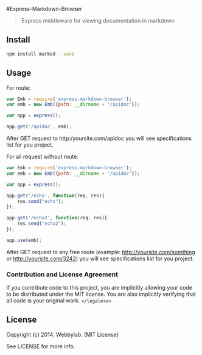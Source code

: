 #Express-Markdown-Browser

>Express middleware for viewing documentation in markdown

## Install

``` bash
npm install marked --save
```

## Usage

For route:

```js
var Emb = require('express-markdown-browser');
var emb = new Emb({path: __dirname + "/apidoc"});

var app = express();

app.get('/apidoc', emb);
```
After GET request to http:/yoursite.com/apidoc you will see specifications list for you project.


For all request without route:

```js
var Emb = require('express-markdown-browser');
var emb = new Emb({path: __dirname + "/apidoc"});

var app = express();

app.get('/echo', function(req, res){
    res.send("echo");
});

app.get('/echo2', function(req, res){
    res.send("echo2");
});

app.use(emb);
```
After GET request to any free route (example: http://yoursite.com/somthing or http://yoursite.com/3242) you will see specifications list for you project.

### Contribution and License Agreement

If you contribute code to this project, you are implicitly allowing your code
to be distributed under the MIT license. You are also implicitly verifying that
all code is your original work. `</legalese>`

## License

Copyright (c) 2014, Webbylab. (MIT License)

See LICENSE for more info.